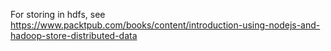 For storing in hdfs, see <https://www.packtpub.com/books/content/introduction-using-nodejs-and-hadoop-store-distributed-data>
